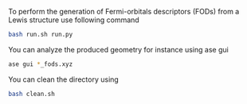 To perform the generation of Fermi-orbitals descriptors (FODs) 
from a Lewis structure use following command
```bash
bash run.sh run.py 
```

You can analyze the produced geometry for instance using 
ase gui 
```bash 
ase gui *_fods.xyz 
```

You can clean the directory using 
```bash
bash clean.sh  
```


